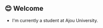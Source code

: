<div>
  <!--Body-->
  
  ## :blush: Welcome

  - I'm currently a student at Ajou University.

  <br/>
  
</div>
